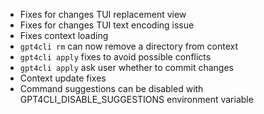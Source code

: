 - Fixes for changes TUI replacement view
- Fixes for changes TUI text encoding issue
- Fixes context loading
- `gpt4cli rm` can now remove a directory from context
- `gpt4cli apply` fixes to avoid possible conflicts
- `gpt4cli apply` ask user whether to commit changes
- Context update fixes
- Command suggestions can be disabled with GPT4CLI_DISABLE_SUGGESTIONS environment variable